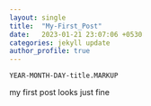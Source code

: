 ```yaml
---
layout: single
title:  "My-First_Post"
date:   2023-01-21 23:07:06 +0530
categories: jekyll update
author_profile: true
---
```



`YEAR-MONTH-DAY-title.MARKUP`

my first post looks just fine
